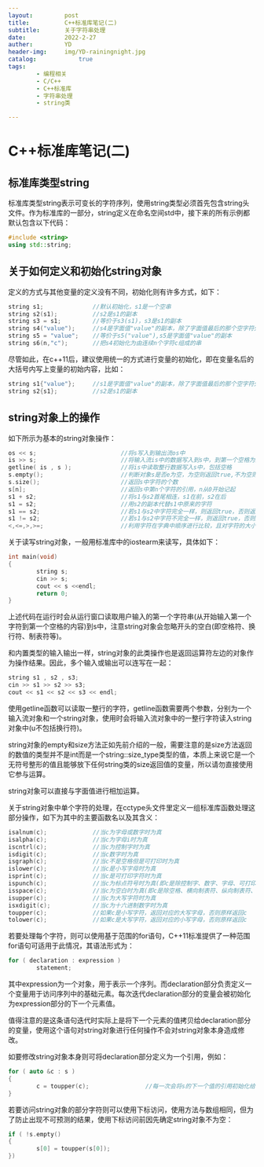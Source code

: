 ```yaml
---
layout:         post
title:          C++标准库笔记(二)
subtitle:       关于字符串处理
date:           2022-2-27
auther:         YD
header-img:     img/YD-rainingnight.jpg
catalog:            true
tags:
        - 编程相关
        - C/C++
        - C++标准库
        - 字符串处理
        - string类

---
```

# C++标准库笔记(二)

## 标准库类型string

标准库类型string表示可变长的字符序列，使用string类型必须首先包含string头文件。作为标准库的一部分，string定义在命名空间std中，接下来的所有示例都默认包含以下代码：

```c++
#include <string>
using std::string;
```

## 关于如何定义和初始化string对象

定义的方式与其他变量的定义没有不同，初始化则有许多方式，如下：

```c++
string s1;              //默认初始化，s1是一个空串
string s2(s1);          //s2是s1的副本
string s3 = s1;         //等价于s3(s1)，s3是s1的副本
string s4("value");     //s4是字面值"value"的副本，除了字面值最后的那个空字符外
string s5 = "value";    //等价于s5("value"),s5是字面值"value"的副本
string s6(n,"c");       //把s4初始化为由连续n个字符c组成的串
```

尽管如此，在c++11后，建议使用统一的方式进行变量的初始化，即在变量名后的大括号内写上变量的初始内容，比如：

```c++
string s1{"value"};     //s1是字面值"value"的副本，除了字面值最后的那个空字符外
string s2{s1};          //s2是s1的副本
```

## string对象上的操作

如下所示为基本的string对象操作：

```c++
os << s;                        //将s写入到输出流os中
is >> s;                        //将输入流is中的数据写入到s中，到第一个空格为止
getline( is , s );              //将is中读取整行数据写入s中，包括空格
s.empty();                      //判断对象s是否e为空，为空则返回true,不为空则返回false
s.size();                       //返回s中字符的个数
s[n];                           //返回s中第n个字符的引用，n从0开始记起
s1 + s2;                        //将s1与s2首尾相连，s1在前，s2在后
s1 = s2;                        //用s2的副本代替s1中原来的字符
s1 == s2;                       //若s1与s2中字符完全一样，则返回true，否则返回false，对大小写敏感
s1 != s2;                       //若s1与s2中字符不完全一样，则返回true，否则返回false，对大小写敏感
<,<=,>,>=;                      //利用字符在字典中顺序进行比较，且对字符的大小写敏感
```

关于读写string对象，一般用标准库中的iostearm来读写，具体如下：

```c++
int main(void)
{
        string s;
        cin >> s;
        cout << s <<endl;
        return 0;
}
```

上述代码在运行时会从运行窗口读取用户输入的第一个字符串(从开始输入第一个字符到第一个空格的内容)到s中，注意string对象会忽略开头的空白(即空格符、换行符、制表符等)。

和内置类型的输入输出一样，string对象的此类操作也是返回运算符左边的对象作为操作结果。因此，多个输入或输出可以连写在一起：

```c++
string s1 , s2 , s3;
cin >> s1 >> s2 >> s3;
cout << s1 << s2 << s3 << endl;
```

使用getline函数可以读取一整行的字符，getline函数需要两个参数，分别为一个输入流对象和一个string对象，使用时会将输入流对象中的一整行字符读入string对象中(u不包括换行符)。

string对象的empty和size方法正如先前介绍的一般，需要注意的是size方法返回的数值的类型并不是int而是一个string::size_type类型的值，本质上来说它是一个无符号整形的值且能够放下任何string类的size返回值的变量，所以请勿直接使用它参与运算。

string对象可以直接与字面值进行相加运算。

关于string对象中单个字符的处理，在cctype头文件里定义一组标准库函数处理这部分操作，如下为其中的主要函数名以及其含义：

```c++
isalnum(c);             //当c为字母或数字时为真
isalpha(c);             //当c为字母i时为真
iscntrl(c);             //当c为控制字时为真
isdigit(c);             //当c数字时为真
isgraph(c);             //当c不是空格但是可打印时为真
islower(c);             //当c是小写字母时为真
isprint(c);             //当c是可打印字符时为真
ispunch(c);             //当c为标点符号时为真(即c是除控制字、数字、字母、可打印空白以外的字符)
isspace(c);             //当c为空白时为真(即c是除空格、横向制表符、纵向制表符、回车、换行、进纸符以外的字符)
isupper(c);             //当c为大写字符时为真
isxdigit(c);            //当c为十六进制数字时为真
toupper(c);             //如果c是小写字符，返回对应的大写字母，否则原样返回c
tolower(c);             //如果c是大写字符，返回对应的小写字母，否则原样返回c
```

若要处理每个字符，则可以使用基于范围的for语句，C++11标准提供了一种范围for语句可适用于此情况，其语法形式为：
```c++
for ( declaration : expression )
        statement;
```

其中expression为一个对象，用于表示一个序列。而declaration部分负责定义一个变量用于访问序列中的基础元素。每次迭代declaration部分的变量会被初始化为expression部分的下一个元素值。

值得注意的是这条语句迭代时实际上是将下一个元素的值拷贝给declaration部分的变量，使用这个语句对string对象进行任何操作不会对string对象本身造成修改。

如要修改string对象本身则可将declaration部分定义为一个引用，例如：

```c++
for ( auto &c : s )
{
        c = toupper(c);                //每一次会将s的下一个值的引用初始化给c
}
```

若要访问string对象的部分字符则可以使用下标访问，使用方法与数组相同，但为了防止出现不可预测的结果，使用下标访问前因先确定string对象不为空：

```c++
if ( !s.empty() 
{
        s[0] = toupper(s[0]);
})
```
